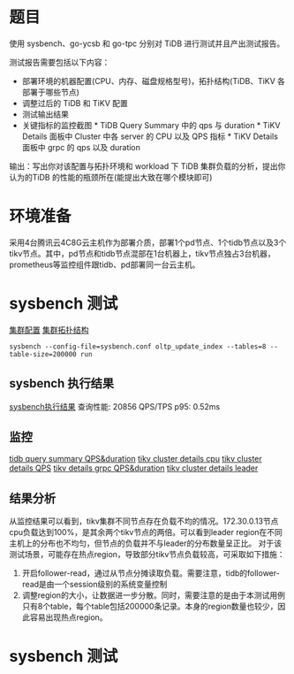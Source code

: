 # 题目
使用 sysbench、go-ycsb 和 go-tpc 分别对 TiDB 进行测试并且产出测试报告。

测试报告需要包括以下内容：

* 部署环境的机器配置(CPU、内存、磁盘规格型号)，拓扑结构(TiDB、TiKV 各部署于哪些节点)
* 调整过后的 TiDB 和 TiKV 配置
* 测试输出结果
* 关键指标的监控截图
	    * TiDB Query Summary 中的 qps 与 duration
	    * TiKV Details 面板中 Cluster 中各 server 的 CPU 以及 QPS 指标
	    * TiKV Details 面板中 grpc 的 qps 以及 duration

输出：写出你对该配置与拓扑环境和 workload 下 TiDB 集群负载的分析，提出你认为的TiDB 的性能的瓶颈所在(能提出大致在哪个模块即可)

# 环境准备
采用4台腾讯云4C8G云主机作为部署介质，部署1个pd节点、1个tidb节点以及3个tikv节点。其中，pd节点和tidb节点混部在1台机器上，tikv节点独占3台机器，prometheus等监控组件跟tidb、pd部署同一台云主机。

# sysbench 测试
[集群配置]()
[集群拓扑结构]()
```
sysbench --config-file=sysbench.conf oltp_update_index --tables=8 --table-size=200000 run
```
## sysbench 执行结果
[sysbench执行结果]()
查询性能: 20856 QPS/TPS
p95: 0.52ms
## 监控
[tidb query summary QPS&duration]()
[tikv cluster details cpu]()
[tikv cluster details QPS]()
[tikv details grpc QPS&duration]()
[tikv cluster details leader]()

## 结果分析
从监控结果可以看到，tikv集群不同节点存在负载不均的情况。172.30.0.13节点cpu负载达到100%，是其余两个tikv节点的两倍。可以看到leader region在不同主机上的分布也不均匀，但节点的负载并不与leader的分布数量呈正比。
对于该测试场景，可能存在热点region，导致部分tikv节点负载较高，可采取如下措施：
1. 开启follower-read，通过从节点分摊读取负载。需要注意，tidb的follower-read是由一个session级别的系统变量控制
2. 调整region的大小，让数据进一步分散。同时，需要注意的是由于本测试用例只有8个table，每个table包括200000条记录。本身的region数量也较少，因此容易出现热点region。


# sysbench 测试



